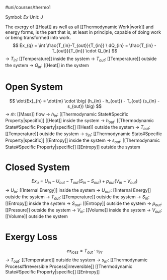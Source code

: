 #uni/courses/thermo1 

Symbol: $Ex$
Unit: $J$

The exergy of [[Heat]] as well as all [[Thermodynamic Work|work]] and energy forms, is the part that is, at least in principle, capable of doing work or being transformed into work.
$$
Ex_{q} = \int \frac{T_{in}-T_{out}}{T_{in}} \ dQ_{in} = \frac{T_{in} - T_{out}}{T_{in}} \cdot Q_{in}
$$
-> $T_{in}$: [[Temperature]] inside the system
-> $T_{out}$: [[Temperature]] outside the system
-> $Q_{in}$: [[Heat]] in the system

# Open System

$$
\dot{Ex}_{h} = \dot{m} \cdot \big( (h_{in} - h_{out}) - T_{out} (s_{in} - s_{out}) \big)
$$
-> $\dot{m}$: [[Mass]] flow
-> $h_{in}$: [[Thermodynamic State#Specific Property|specific]] [[Heat]] inside the system
-> $h_{out}$: [[Thermodynamic State#Specific Property|specific]] [[Heat]] outside the system
-> $T_{out}$: [[Temperature]] outside the system
-> $s_{in}$: [[Thermodynamic State#Specific Property|specific]] [[Entropy]] inside the system
-> $s_{out}$: [[Thermodynamic State#Specific Property|specific]] [[Entropy]] outside the system

# Closed System

$$
Ex_{u} = U_{in} - U_{out} - T_{out}(S_{in} - S_{out}) + p_{out} (V_{in} - V_{out})
$$
-> $U_{in}$: [[Internal Energy]] inside the system
-> $U_{out}$: [[Internal Energy]] outside the system
-> $T_{out}$: [[Temperature]] outside the system
-> $S_{in}$: [[Entropy]] inside the system
-> $S_{out}$: [[Entropy]] outside the system
-> $p_{out}$: [[Pressure]] outside the system
-> $V_{in}$: [[Volume]] inside the system
-> $V_{out}$: [[Volume]] outside the system

# Exergy Loss

$$
ex_{loss} = T_{out} \cdot s_{irr}
$$
-> $T_{out}$: [[Temperature]] outside the system
-> $s_{irr}$: [[Thermodynamic Process#Irreversible Process|irreversible]] [[Thermodynamic State#Specific Property|specific]] [[Entropy]] 